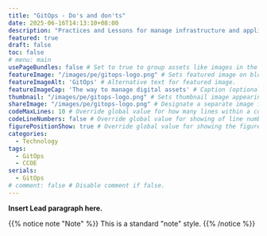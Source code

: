 ```yaml
---
title: "GitOps - Do's and don'ts"
date: 2025-06-16T14:13:10+08:00
description: "Practices and Lessons for manage infrastructure and applications at scale"
featured: true
draft: false
toc: false
# menu: main
usePageBundles: false # Set to true to group assets like images in the same folder as this post.
featureImage: "/images/pe/gitops-logo.png" # Sets featured image on blog post.
featureImageAlt: 'GitOps' # Alternative text for featured image.
featureImageCap: 'The way to manage digital assets' # Caption (optional).
thumbnail: "/images/pe/gitops-logo.png" # Sets thumbnail image appearing inside card on homepage.
shareImage: "/images/pe/gitops-logo.png" # Designate a separate image for social media sharing.
codeMaxLines: 10 # Override global value for how many lines within a code block before auto-collapsing.
codeLineNumbers: false # Override global value for showing of line numbers within code block.
figurePositionShow: true # Override global value for showing the figure label.
categories:
  - Technology
tags:
  - GitOps
  - CCOE
serials:
  - GitOps
# comment: false # Disable comment if false.
---
```


**Insert Lead paragraph here.**   


{{% notice note "Note" %}}
This is a standard "note" style.
{{% /notice %}}
